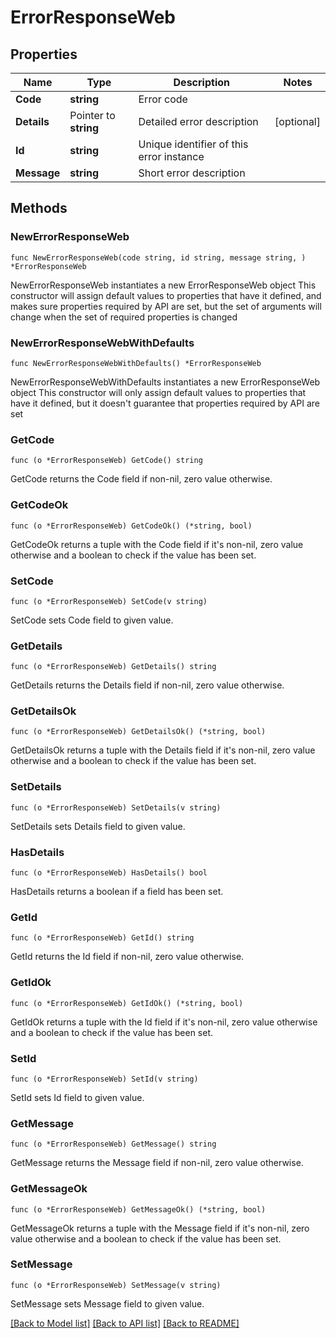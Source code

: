 # ErrorResponseWeb

## Properties

Name | Type | Description | Notes
------------ | ------------- | ------------- | -------------
**Code** | **string** | Error code | 
**Details** | Pointer to **string** | Detailed error description | [optional] 
**Id** | **string** | Unique identifier of this error instance | 
**Message** | **string** | Short error description | 

## Methods

### NewErrorResponseWeb

`func NewErrorResponseWeb(code string, id string, message string, ) *ErrorResponseWeb`

NewErrorResponseWeb instantiates a new ErrorResponseWeb object
This constructor will assign default values to properties that have it defined,
and makes sure properties required by API are set, but the set of arguments
will change when the set of required properties is changed

### NewErrorResponseWebWithDefaults

`func NewErrorResponseWebWithDefaults() *ErrorResponseWeb`

NewErrorResponseWebWithDefaults instantiates a new ErrorResponseWeb object
This constructor will only assign default values to properties that have it defined,
but it doesn't guarantee that properties required by API are set

### GetCode

`func (o *ErrorResponseWeb) GetCode() string`

GetCode returns the Code field if non-nil, zero value otherwise.

### GetCodeOk

`func (o *ErrorResponseWeb) GetCodeOk() (*string, bool)`

GetCodeOk returns a tuple with the Code field if it's non-nil, zero value otherwise
and a boolean to check if the value has been set.

### SetCode

`func (o *ErrorResponseWeb) SetCode(v string)`

SetCode sets Code field to given value.


### GetDetails

`func (o *ErrorResponseWeb) GetDetails() string`

GetDetails returns the Details field if non-nil, zero value otherwise.

### GetDetailsOk

`func (o *ErrorResponseWeb) GetDetailsOk() (*string, bool)`

GetDetailsOk returns a tuple with the Details field if it's non-nil, zero value otherwise
and a boolean to check if the value has been set.

### SetDetails

`func (o *ErrorResponseWeb) SetDetails(v string)`

SetDetails sets Details field to given value.

### HasDetails

`func (o *ErrorResponseWeb) HasDetails() bool`

HasDetails returns a boolean if a field has been set.

### GetId

`func (o *ErrorResponseWeb) GetId() string`

GetId returns the Id field if non-nil, zero value otherwise.

### GetIdOk

`func (o *ErrorResponseWeb) GetIdOk() (*string, bool)`

GetIdOk returns a tuple with the Id field if it's non-nil, zero value otherwise
and a boolean to check if the value has been set.

### SetId

`func (o *ErrorResponseWeb) SetId(v string)`

SetId sets Id field to given value.


### GetMessage

`func (o *ErrorResponseWeb) GetMessage() string`

GetMessage returns the Message field if non-nil, zero value otherwise.

### GetMessageOk

`func (o *ErrorResponseWeb) GetMessageOk() (*string, bool)`

GetMessageOk returns a tuple with the Message field if it's non-nil, zero value otherwise
and a boolean to check if the value has been set.

### SetMessage

`func (o *ErrorResponseWeb) SetMessage(v string)`

SetMessage sets Message field to given value.



[[Back to Model list]](../README.md#documentation-for-models) [[Back to API list]](../README.md#documentation-for-api-endpoints) [[Back to README]](../README.md)


